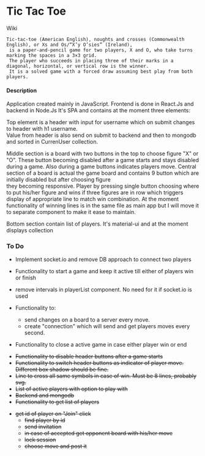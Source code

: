 # Tic Tac Toe

Wiki

```
Tic-tac-toe (American English), noughts and crosses (Commonwealth English), or Xs and Os/“X’y O’sies” (Ireland),
 is a paper-and-pencil game for two players, X and O, who take turns marking the spaces in a 3×3 grid.
 The player who succeeds in placing three of their marks in a diagonal, horizontal, or vertical row is the winner.
 It is a solved game with a forced draw assuming best play from both players.
```

#### Description

Application created mainly in JavaScript. Frontend is done in React.Js and backend in Node.Js
It's SPA and contains at the moment three elements:

Top element is a header with input for username which on submit changes to header with h1 username.\
Value from header is also send on submit to backend and then to mongodb and sorted in CurrenUser collection.

Middle section is a board with two buttons in the top to choose figure "X" or "O". These button becoming disabled after a game starts and stays disabled during a game. Also during a game buttons indicates players move.
Central section of a board is actual the game board and contains 9 button which are initially disabled but after choosing figure\
they becoming responsive. Player by pressing single button choosing where to put his/her figure and wins if three figures are in row which triggers display of appropriate line to match win combination.
At the moment functionality of winning lines is in the same file as main app but I will move it to separate component to make it ease to maintain.

Bottom section contain list of players. It's material-ui and at the moment displays collection

### To Do

- Implement socket.io and remove DB approach to connect two players
- Functionality to start a game and keep it active till either of players win or finish
- remove intervals in playerList component. No need for it if socket.io is used

- Functionality to:
  - send changes on a board to a server every move.
  - create "connection" which will send and get players moves every second.
- Functionality to close a active game in case either player win or end

* <s>Functionality to disable header buttons after a game starts
* Functionality to switch header buttons as indicator of player move. Different box shadow should be fine.
* Line to cross all same symbols in case of win. Must be 8 lines, probably svg.
* List of active players with option to play with
* Backend and mongodb
* Functionality to get list of players

- get id of player on "Join" click
  - find player by id
  - send invitation
  - in case of accepted get opponent board with his/her move
  - lock session
  - choose move and post it</s>
